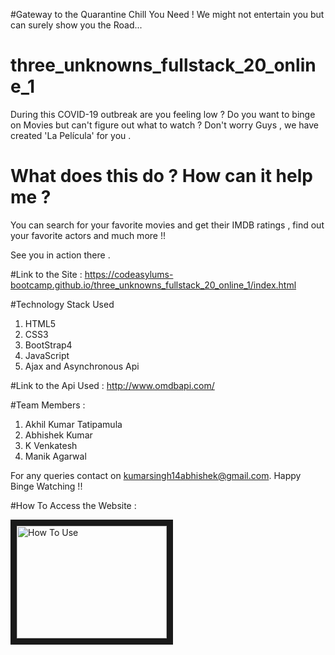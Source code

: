 #Gateway to the Quarantine Chill You Need ! We might not entertain you but can surely show you the Road...


# three_unknowns_fullstack_20_online_1

During this COVID-19 outbreak are you feeling low ? Do you want to binge on Movies but can't figure out what to watch ?
Don't worry Guys , we have created 'La Película' for you . 

# What does this do ? How can it help me ?

You can search for your favorite movies and get their IMDB ratings , find out your favorite actors and much more !!

See you in action there .


#Link to the Site :
https://codeasylums-bootcamp.github.io/three_unknowns_fullstack_20_online_1/index.html

#Technology Stack Used 
1. HTML5
2. CSS3
3. BootStrap4
4. JavaScript 
5. Ajax and Asynchronous Api

#Link to the Api Used :
http://www.omdbapi.com/


#Team Members :
1. Akhil Kumar Tatipamula
2. Abhishek Kumar
3. K Venkatesh
4. Manik Agarwal

For any queries contact on kumarsingh14abhishek@gmail.com. Happy Binge Watching !!

#How To Access the Website :

<a href="https://www.youtube.com/watch?v=co8rm5V4itI&feature=youtu.befeature=player_embedded&v=co8rm5V4itI
" target="_blank"><img src="https://www.clipartwiki.com/clipimg/detail/203-2038082_cinema-clipart-movie-maker-film-png-icon.png" 
alt="How To Use " width="240" height="180" border="10" /></a>

